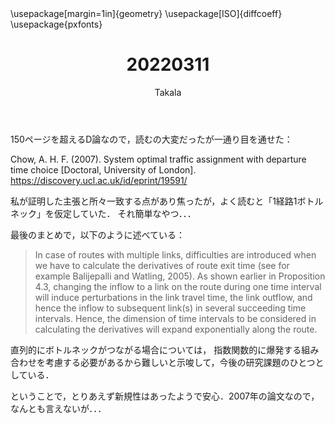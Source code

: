 ﻿---
title: 20220311
yesterday: 20220310
tomorrow: 20220312
days: 805
author: Takala
header-includes:
  - \usepackage[margin=1in]{geometry}
  - \usepackage[ISO]{diffcoeff}
  - \usepackage{pxfonts}
---




150ページを超えるD論なので，読むの大変だったが一通り目を通せた：


Chow, A. H. F. (2007). System optimal traffic assignment with departure time choice [Doctoral, University of London]. https://discovery.ucl.ac.uk/id/eprint/19591/



私が証明した主張と所々一致する点があり焦ったが，よく読むと「1経路1ボトルネック」を仮定していた．
それ簡単なやつ．．．


最後のまとめで，以下のように述べている：


> In case of routes with multiple links, difficulties are introduced when we have to calculate the derivatives of route exit time (see for example Balijepalli and Watling, 2005). As shown earlier in Proposition 4.3, changing the inflow to a link on the route during one time interval will induce perturbations in the link travel time, the link outflow, and hence the inflow to subsequent link(s) in several succeeding time intervals. Hence, the dimension of time intervals to be considered in calculating the derivatives will expand exponentially along the route.



直列的にボトルネックがつながる場合については，
指数関数的に爆発する組み合わせを考慮する必要があるから難しいと示唆して，今後の研究課題のひとつとしている．



ということで，とりあえず新規性はあったようで安心．2007年の論文なので，なんとも言えないが．．．
